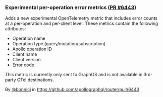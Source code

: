 ### Experimental per-operation error metrics ([PR #6443](https://github.com/apollographql/router/pull/6443))

Adds a new experimental OpenTelemetry metric that includes error counts at a per-operation and per-client level. These metrics contain the following attributes:
* Operation name
* Operation type (query/mutation/subscription)
* Apollo operation ID
* Client name
* Client version
* Error code

This metric is currently only sent to GraphOS and is not available in 3rd-party OTel destinations.

By [@bonnici](https://github.com/bonnici) in https://github.com/apollographql/router/pull/6443
